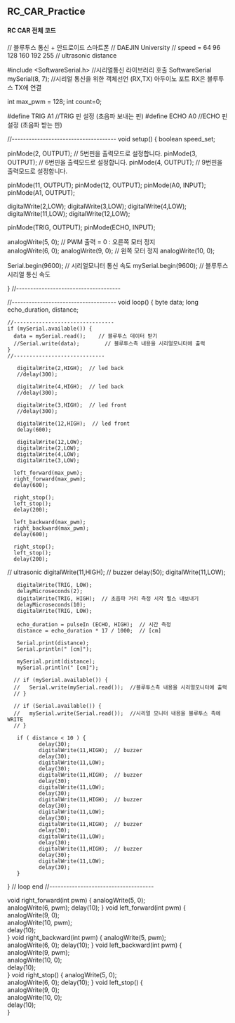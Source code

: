 ## RC_CAR_Practice

#### RC CAR 전체 코드
// 블루투스 통신 + 안드로이드 스마트폰 
// DAEJIN University 
// speed  =  64 96 128 160 192 255 
// ultrasonic distance 
 
 
#include <SoftwareSerial.h>        //시리얼통신 라이브러리 호출 
SoftwareSerial mySerial(8, 7);     //시리얼 통신을 위한 객체선언 (RX,TX)  아두이노 포트 RX은 블루투스 TX에 연결

int max_pwm = 128;
int count=0;
    
#define TRIG A1    //TRIG 핀 설정 (초음파 보내는 핀)
#define ECHO A0    //ECHO 핀 설정 (초음파 받는 핀)



//-------------------------------------
void setup() 
{
  boolean speed_set;
  
  pinMode(2, OUTPUT);              // 5번핀을 출력모드로 설정합니다.
  pinMode(3, OUTPUT);              // 6번핀을 출력모드로 설정합니다.
  pinMode(4, OUTPUT);              // 9번핀을 출력모드로 설정합니다.

  pinMode(11, OUTPUT); 
  pinMode(12, OUTPUT); 
  pinMode(A0, INPUT); 
  pinMode(A1, OUTPUT); 
        
  digitalWrite(2,LOW); 
  digitalWrite(3,LOW); 
  digitalWrite(4,LOW); 
  digitalWrite(11,LOW); 
  digitalWrite(12,LOW); 

  pinMode(TRIG, OUTPUT);
  pinMode(ECHO, INPUT);
  
  analogWrite(5, 0);               // PWM 출력 = 0 : 오른쪽 모터 정지  
  analogWrite(6, 0);
  analogWrite(9, 0);               // 왼쪽 모터 정지 
  analogWrite(10, 0);
  
  Serial.begin(9600);             //  시리얼모니터 통신 속도
  mySerial.begin(9600);           //  블루투스 시리얼  통신 속도   
          
}
//-------------------------------------


//-------------------------------------
void loop() {
    byte data;
    long echo_duration, distance;
    
    //--------------------------------
    if (mySerial.available()) {       
      data = mySerial.read();    // 블루투스 데이터 받기 
      //Serial.write(data);        // 블루투스측 내용을 시리얼모니터에 출력
    }
    //-----------------------------
         
       digitalWrite(2,HIGH);  // led back 
       //delay(300);

       digitalWrite(4,HIGH);  // led back 
       //delay(300);

       digitalWrite(3,HIGH);  // led front
       //delay(300);
       
       digitalWrite(12,HIGH);  // led front 
       delay(600);
       
       digitalWrite(12,LOW);
       digitalWrite(2,LOW);
       digitalWrite(4,LOW);
       digitalWrite(3,LOW);
       
      left_forward(max_pwm);
      right_forward(max_pwm);      
      delay(600); 

      right_stop();
      left_stop();
      delay(200); 
      
      left_backward(max_pwm);
      right_backward(max_pwm); 
      delay(600);  

      right_stop();
      left_stop();
      delay(200);

// ultrasonic 
       digitalWrite(11,HIGH);  // buzzer
       delay(50);
       digitalWrite(11,LOW);
       
       digitalWrite(TRIG, LOW);    
       delayMicroseconds(2);
       digitalWrite(TRIG, HIGH);  // 초음파 거리 측정 시작 펄스 내보내기 
       delayMicroseconds(10);
       digitalWrite(TRIG, LOW);

       echo_duration = pulseIn (ECHO, HIGH);  // 시간 측정 
       distance = echo_duration * 17 / 1000;  // [cm]
       
       Serial.print(distance);
       Serial.println(" [cm]");
       
       mySerial.print(distance);
       mySerial.println(" [cm]");

      // if (mySerial.available()) {       
      //   Serial.write(mySerial.read());  //블루투스측 내용을 시리얼모니터에 출력
      // }
  
      // if (Serial.available()) {         
      //   mySerial.write(Serial.read());  //시리얼 모니터 내용을 블루투스 측에 WRITE
      // }

       if ( distance < 10 ) {
              delay(30);
              digitalWrite(11,HIGH);  // buzzer
              delay(30);
              digitalWrite(11,LOW);
              delay(30);   
              digitalWrite(11,HIGH);  // buzzer
              delay(30);
              digitalWrite(11,LOW);
              delay(30);            
              digitalWrite(11,HIGH);  // buzzer
              delay(30);
              digitalWrite(11,LOW);
              delay(30);
              digitalWrite(11,HIGH);  // buzzer
              delay(30);
              digitalWrite(11,LOW);
              delay(30);   
              digitalWrite(11,HIGH);  // buzzer
              delay(30);
              digitalWrite(11,LOW);
              delay(30);
       }
       
}    // loop end 
//-------------------------------------

void right_forward(int pwm) {
      analogWrite(5, 0);                
      analogWrite(6, pwm); 
      delay(10);
}
void left_forward(int pwm) {      
      analogWrite(9, 0);                
      analogWrite(10, pwm);       
      delay(10);  
}
void right_backward(int pwm) {
      analogWrite(5, pwm);                
      analogWrite(6, 0); 
      delay(10);
}
void left_backward(int pwm) {      
      analogWrite(9, pwm);                
      analogWrite(10, 0);       
      delay(10);  
}
void right_stop() {
      analogWrite(5, 0);                
      analogWrite(6, 0); 
      delay(10);
}
void left_stop() {      
      analogWrite(9, 0);                
      analogWrite(10, 0);       
      delay(10);  
}
